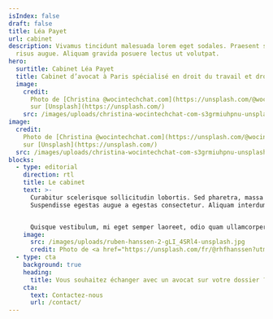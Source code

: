 ```yaml
---
isIndex: false
draft: false
title: Léa Payet
url: cabinet
description: Vivamus tincidunt malesuada lorem eget sodales. Praesent sit amet
  risus augue. Aliquam gravida posuere lectus ut volutpat.
hero:
  surtitle: Cabinet Léa Payet
  title: Cabinet d’avocat à Paris spécialisé en droit du travail et droit de la protection sociale.
  image:
    credit:
      Photo de [Christina @wocintechchat.com](https://unsplash.com/@wocintechchat?utm_source=unsplash&utm_medium=referral&utm_content=creditCopyText)
      sur [Unsplash](https://unsplash.com/)
    src: /images/uploads/christina-wocintechchat-com-s3grmiuhpnu-unsplash.jpg
image:
  credit:
    Photo de [Christina @wocintechchat.com](https://unsplash.com/@wocintechchat?utm_source=unsplash&utm_medium=referral&utm_content=creditCopyText)
    sur [Unsplash](https://unsplash.com/)
  src: /images/uploads/christina-wocintechchat-com-s3grmiuhpnu-unsplash.jpg
blocks:
  - type: editorial
    direction: rtl
    title: Le cabinet
    text: >-
      Curabitur scelerisque sollicitudin lobortis. Sed pharetra, massa eu.
      Suspendisse egestas augue a egestas consectetur. Aliquam interdum hendrerit porta.


      Quisque vestibulum, mi eget semper laoreet, odio quam ullamcorper turpis, auctor fermentum magna leo eget nisi. Fusce id imperdiet nunc. Mauris tincidunt velit sed rhoncus tincidunt.
    image:
      src: /images/uploads/ruben-hanssen-2-gLI_4SRl4-unsplash.jpg
      credit: Photo de <a href="https://unsplash.com/fr/@rhfhanssen?utm_content=creditCopyText&utm_medium=referral&utm_source=unsplash">Ruben Hanssen</a> sur <a href="https://unsplash.com/fr/photos/un-grand-immeuble-avec-une-porte-rouge-2-gLI_4SRl4?utm_content=creditCopyText&utm_medium=referral&utm_source=unsplash">Unsplash</a>
  - type: cta
    background: true
    heading:
      title: Vous souhaitez échanger avec un avocat sur votre dossier ?
    cta:
      text: Contactez-nous
      url: /contact/
---
```

